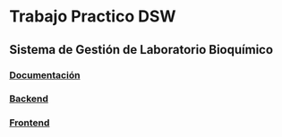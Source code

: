 # Trabajo Practico DSW

## Sistema de Gestión de Laboratorio Bioquímico

### [Documentación](https://github.com/Santi3226/tp-dsw/tree/main/docs)

### [Backend](https://github.com/Santi3226/tp-dsw/tree/main/backend)

### [Frontend](https://github.com/Santi3226/tp-dsw/tree/main/frontend)
